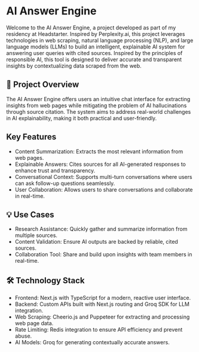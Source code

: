 # AI Answer Engine

Welcome to the AI Answer Engine, a project developed as part of my residency at Headstarter. Inspired by Perplexity.ai, this project leverages technologies in web scraping, natural language processing (NLP), and large language models (LLMs) to build an intelligent, explainable AI system for answering user queries with cited sources. Inspired by the principles of responsible AI, this tool is designed to deliver accurate and transparent insights by contextualizing data scraped from the web.

## 🚀 Project Overview

The AI Answer Engine offers users an intuitive chat interface for extracting insights from web pages while mitigating the problem of AI hallucinations through source citation. The system aims to address real-world challenges in AI explainability, making it both practical and user-friendly.

## Key Features

- Content Summarization: Extracts the most relevant information from web pages.
- Explainable Answers: Cites sources for all AI-generated responses to enhance trust and transparency.
- Conversational Context: Supports multi-turn conversations where users can ask follow-up questions seamlessly.
- User Collaboration: Allows users to share conversations and collaborate in real-time.


## 💡 Use Cases

- Research Assistance: Quickly gather and summarize information from multiple sources.
- Content Validation: Ensure AI outputs are backed by reliable, cited sources.
- Collaboration Tool: Share and build upon insights with team members in real-time.


## 🛠️ Technology Stack

- Frontend: Next.js with TypeScript for a modern, reactive user interface.
- Backend: Custom APIs built with Next.js routing and Groq SDK for LLM integration.
- Web Scraping: Cheerio.js and Puppeteer for extracting and processing web page data.
- Rate Limiting: Redis integration to ensure API efficiency and prevent abuse.
- AI Models: Groq for generating contextually accurate answers.
